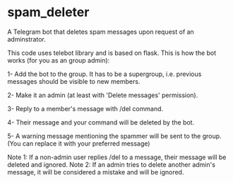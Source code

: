 # spam_deleter
A Telegram bot that deletes spam messages upon request of an adminstrator.

This code uses telebot library and is based on flask. This is how the bot works (for you as an group admin):

1- Add the bot to the group. It has to be a supergroup, i.e. previous messages should be visible to new members.

2- Make it an admin (at least with 'Delete messages' permission).

3- Reply to a member's message with /del command.

4- Their message and your command will be deleted by the bot.

5- A warning message mentioning the spammer will be sent to the group. (You can replace it with your preferred message)

Note 1: If a non-admin user replies /del to a message, their message will be deleted and ignored.
Note 2: If an admin tries to delete another admin's message, it will be considered a mistake and will be ignored.
